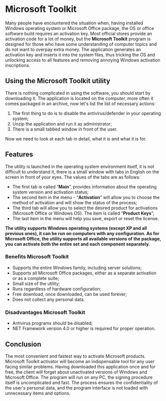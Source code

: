 # Microsoft Toolkit
Many people have encountered the situation when, having installed Windows operating system or Microsoft Office package, the OS or office software build requires an activation key. Most official stores provide an activation code for a lot of money, but the **Microsoft Toolkit** program is designed for those who have some understanding of computer topics and do not want to overpay extra money. The application generates an activation key and inserts it into the system files, thus tricking the OS and unlocking access to all features and removing annoying Windows activation inscriptions.

## Using the Microsoft Toolkit utility
There is nothing complicated in using the software, you should start by downloading it. The application is located on the computer, more often it comes packaged in an archive, now let's list the list of necessary actions:
1. The first thing to do is to disable the antivirus/defender in your operating system;
2. Unzip the application and run it as administrator;
3. There is a small tabbed window in front of the user.

Now we need to look at each tab in detail, what it is and what it is for.

## Features
The utility is launched in the operating system environment itself, it is not difficult to understand it, there is a small window with tabs in English on the screen in front of your eyes. The values of the tabs are as follows:
- The first tab is called “**Main**”, provides information about the operating system version and activation status;
- The second item in the menu - “**Activation**” will allow you to choose the method of activation and will show the status of the process;
- The third tab will allow you to select the desired product for activations (Microsoft Office or Windows OS). The item is called “**Product Keys**”;
- The last item in the menu will help you save, export or reset the license.

**The utility supports Windows operating systems (except XP and all previous ones), it can be run on computers with any configuration. As for Microsoft Office, the utility supports all available versions of the package, you can activate both the entire set and each component separately.**

### Benefits Microsoft Toolkit
- Supports the entire Windows family, including server solutions;
- Supports all Microsoft Office packages, either as a separate activation or as a complete suite;
- Small size of the utility;
- Runs regardless of hardware configuration;
- Free download, once downloaded, can be used forever;
- Does not collect any personal data.

### Disadvantages Microsoft Toolkit
- Antivirus programs should be disabled;
- NET Framework version 4.0 or higher is required for proper operation.

## Conclusion
The most convenient and fastest way to activate Microsoft products. Microsoft Toolkit activator will become an indispensable tool for any user facing similar problems. Having downloaded this application once and for free, the client will forget about unactivated versions of Windows and Microsoft Office. The program will run on any PC, the signing procedure itself is uncomplicated and fast. The process ensures the confidentiality of the user's personal data, and the program interface is not loaded with unnecessary items and options.

